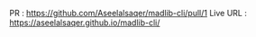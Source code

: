 PR : https://github.com/Aseelalsaqer/madlib-cli/pull/1
Live URL : https://aseelalsaqer.github.io/madlib-cli/
